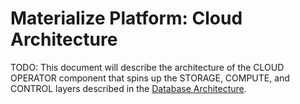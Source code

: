 # Materialize Platform: Cloud Architecture

TODO: This document will describe the architecture of the CLOUD OPERATOR
component that spins up the STORAGE, COMPUTE, and CONTROL layers described in
the [Database Architecture](architecture-db.md).
